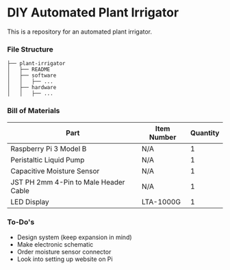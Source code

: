 # DIY Automated Plant Irrigator
This is a repository for an automated plant irrigator.

### File Structure

```
├── plant-irrigator
│   ├── README
│   ├── software
│   │   ├── ...
│   ├── hardware
│   │   ├── ...
```

### Bill of Materials

| Part  | Item Number | Quantity |
| ------------- | ------------- | ------------- |
| Raspberry Pi 3 Model B | N/A | 1 |
| Peristaltic Liquid Pump  | N/A | 1 |
| Capacitive Moisture Sensor | N/A | 1 |
| JST PH 2mm 4-Pin to Male Header Cable | N/A | 1 |
| LED Display | LTA-1000G | 1 |

### To-Do's
- Design system (keep expansion in mind)
- Make electronic schematic
- Order moisture sensor connector
- Look into setting up website on Pi
